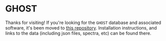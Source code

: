 # GHOST
Thanks for visiting! If you're looking for the `GHOST` database and associated software, it's been moved to [this repository](https://github.com/uiucsn/astro_ghost). Installation instructions, and links to the data (including json files, spectra, etc) can be found there.  

